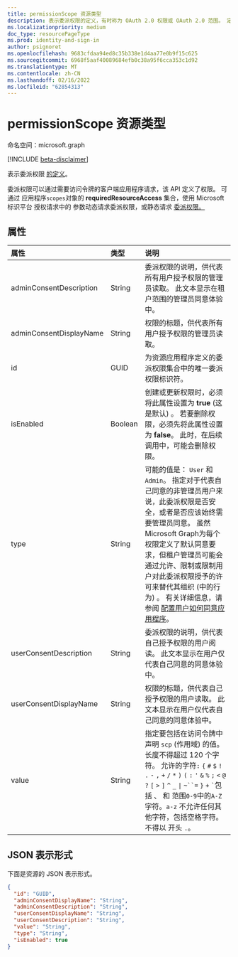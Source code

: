 ```yaml
---
title: permissionScope 资源类型
description: 表示委派权限的定义，有时称为 OAuth 2.0 权限或 OAuth 2.0 范围。 定义后，客户端应用程序可能会请求委派权限
ms.localizationpriority: medium
doc_type: resourcePageType
ms.prod: identity-and-sign-in
author: psignoret
ms.openlocfilehash: 9683cfdaa94ed8c35b338e1d4aa77e0b9f15c625
ms.sourcegitcommit: 6968f5aaf40089684efb0c38a95f6cca353c1d92
ms.translationtype: MT
ms.contentlocale: zh-CN
ms.lasthandoff: 02/16/2022
ms.locfileid: "62854313"
---
```

# <a name="permissionscope-resource-type"></a>permissionScope 资源类型

命名空间：microsoft.graph

[!INCLUDE [beta-disclaimer](../../includes/beta-disclaimer.md)]

表示委派权限 [的定义](/azure/active-directory/develop/v2-permissions-and-consent#permission-types)。

委派权限可以通过需要访问令牌的客户端应用程序请求，该 API 定义了权限。 可通过 [](/azure/active-directory/develop/v2-permissions-and-consent#requesting-individual-user-consent)应用程序`scopes`对象的 **requiredResourceAccess** 集合，使用 Microsoft 标识平台 授权请求中的 参数动态请求委派权限，或静态请求 [](/azure/active-directory/develop/v2-permissions-and-consent#the-default-scope)[委派权限。](application.md)

## <a name="properties"></a>属性

| 属性 | 类型 | 说明 |
|:---------------|:--------|:----------|
|adminConsentDescription|String|委派权限的说明，供代表所有用户授予权限的管理员读取。 此文本显示在租户范围的管理员同意体验中。|
|adminConsentDisplayName|String|权限的标题，供代表所有用户授予权限的管理员读取。|
|id|GUID|为资源应用程序定义的委派权限集合中的唯一委派权限标识符。|
|isEnabled|Boolean|创建或更新权限时，必须将此属性设置为 **true** (这是默认) 。 若要删除权限，必须先将此属性设置为 **false**。  此时，在后续调用中，可能会删除权限。|
|type|String| 可能的值是： `User` 和 `Admin`。 指定对于代表自己同意的非管理员用户来说，此委派权限是否安全，或者是否应该始终需要管理员同意。 虽然 Microsoft Graph为每个权限定义了默认同意要求，但租户管理员可能会通过允许、限制或限制用户对此委派权限授予的许可来替代其组织 (中的行为) 。 有关详细信息，请参阅 [配置用户如何同意应用程序](/azure/active-directory/manage-apps/configure-user-consent)。 |
|userConsentDescription|String|委派权限的说明，供代表自己授予权限的用户阅读。 此文本显示在用户仅代表自己同意的同意体验中。|
|userConsentDisplayName|String|权限的标题，供代表自己授予权限的用户读取。 此文本显示在用户仅代表自己同意的同意体验中。|
|value|String|指定要包括在访问令牌中声明 `scp` (作用域) 的值。 长度不得超过 120 个字符。 允许的字符`:` `{` `#` `$` `!` `.` `-` `,` `+` `/` `*` `)` `(` `:` `'` `&` `%` `;` <code>&lt;</code> `@` `?` `[` <code>&gt;</code> `]` `^` `_` <code>&#124;</code> `~``=` `}` `+` <code>&#96;</code>包括 、 和 范围`0-9`中的`A-Z`字符。`a-z` 不允许任何其他字符，包括空格字符。 不得以 开头 `.`。|

## <a name="json-representation"></a>JSON 表示形式

下面是资源的 JSON 表示形式。

<!-- {
  "blockType": "resource",
  "optionalProperties": [

  ],
  "@odata.type": "microsoft.graph.permissionScope"
}-->

```json
{
  "id": "GUID",
  "adminConsentDisplayName": "String",
  "adminConsentDescription": "String",
  "userConsentDisplayName": "String",
  "userConsentDescription": "String",
  "value": "String",
  "type": "String",
  "isEnabled": true
}
```

<!-- uuid: 8fcb5dbc-d5aa-4681-8e31-b001d5168d79
2015-10-25 14:57:30 UTC -->
<!--
{
  "type": "#page.annotation",
  "description": "oAuth2Permission resource",
  "keywords": "",
  "section": "documentation",
  "tocPath": "",
  "suppressions": []
}
-->
